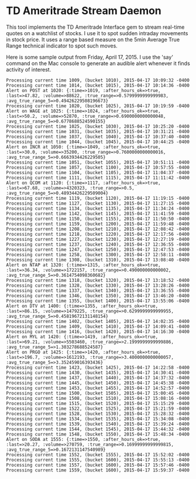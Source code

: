 TD Ameritrade Stream Daemon
===========================

This tool implements the TD Ameritrade Interface gem to stream real-time quotes on a watchlist of stocks.
I use it to spot sudden intraday movements in stock price. It uses a range based measure on the 5min Average True Range 
technical indicator to spot such moves.

Here is some sample output from Friday, April 17, 2015. I use the 'say' command on the Mac console to generate
an audible alert whenever it finds activity of interest.

    Processing current time 1009, (bucket 1010), 2015-04-17 10:09:32 -0400
    Processing current time 1014, (bucket 1015), 2015-04-17 10:14:36 -0400
    Alert on POST at 1020: {:time=>1019, :after_hours_ok=>true, :last=>47.82, :volume=>88622, :true_range=>0.5799999999999983, :avg_true_range_5=>0.49426229508196673}
    Processing current time 1020, (bucket 1025), 2015-04-17 10:19:59 -0400
    Alert on WAGE at 1025: {:time=>1024, :after_hours_ok=>true, :last=>50.2, :volume=>52870, :true_range=>0.6900000000000048, :avg_true_range_5=>0.6778688524590155}
    Processing current time 1025, (bucket 1030), 2015-04-17 10:25:20 -0400
    Processing current time 1031, (bucket 1035), 2015-04-17 10:31:21 -0400
    Processing current time 1037, (bucket 1040), 2015-04-17 10:37:40 -0400
    Processing current time 1044, (bucket 1045), 2015-04-17 10:44:25 -0400
    Alert on INCR at 1050: {:time=>1049, :after_hours_ok=>true, :last=>30.0, :volume=>35200, :true_range=>0.7600000000000016, :avg_true_range_5=>0.6663934426229505}
    Processing current time 1051, (bucket 1055), 2015-04-17 10:51:11 -0400
    Processing current time 1057, (bucket 1100), 2015-04-17 10:57:55 -0400
    Processing current time 1104, (bucket 1105), 2015-04-17 11:04:37 -0400
    Processing current time 1111, (bucket 1115), 2015-04-17 11:11:42 -0400
    Alert on QCOM at 1120: {:time=>1117, :after_hours_ok=>true, :last=>67.68, :volume=>4320323, :true_range=>0.5, :avg_true_range_5=>0.48934426229509004}
    Processing current time 1119, (bucket 1120), 2015-04-17 11:19:15 -0400
    Processing current time 1127, (bucket 1130), 2015-04-17 11:27:15 -0400
    Processing current time 1134, (bucket 1135), 2015-04-17 11:34:24 -0400
    Processing current time 1142, (bucket 1145), 2015-04-17 11:41:59 -0400
    Processing current time 1150, (bucket 1155), 2015-04-17 11:50:50 -0400
    Processing current time 1159, (bucket 1200), 2015-04-17 11:59:48 -0400
    Processing current time 1208, (bucket 1210), 2015-04-17 12:08:42 -0400
    Processing current time 1218, (bucket 1220), 2015-04-17 12:17:56 -0400
    Processing current time 1227, (bucket 1230), 2015-04-17 12:27:19 -0400
    Processing current time 1237, (bucket 1240), 2015-04-17 12:36:55 -0400
    Processing current time 1247, (bucket 1250), 2015-04-17 12:47:53 -0400
    Processing current time 1258, (bucket 1300), 2015-04-17 12:58:11 -0400
    Processing current time 1308, (bucket 1310), 2015-04-17 13:08:40 -0400
    Alert on NTAP at 1320: {:time=>1315, :after_hours_ok=>true, :last=>36.34, :volume=>1722157, :true_range=>0.490000000000002, :avg_true_range_5=>0.3614754098360682}
    Processing current time 1318, (bucket 1320), 2015-04-17 13:18:52 -0400
    Processing current time 1328, (bucket 1330), 2015-04-17 13:28:26 -0400
    Processing current time 1337, (bucket 1340), 2015-04-17 13:36:55 -0400
    Processing current time 1346, (bucket 1350), 2015-04-17 13:46:20 -0400
    Processing current time 1355, (bucket 1400), 2015-04-17 13:55:06 -0400
    Alert on DTV at 1400: {:time=>1355, :after_hours_ok=>true, :last=>86.15, :volume=>1479225, :true_range=>0.6299999999999955, :avg_true_range_5=>0.45819672131148154}
    Processing current time 1402, (bucket 1405), 2015-04-17 14:02:35 -0400
    Processing current time 1409, (bucket 1410), 2015-04-17 14:09:41 -0400
    Processing current time 1416, (bucket 1420), 2015-04-17 14:16:30 -0400
    Alert on MYL at 1420: {:time=>1419, :after_hours_ok=>true, :last=>69.21, :volume=>5503460, :true_range=>2.1999999999999886, :avg_true_range_5=>1.303278688524587}
    Alert on PRGO at 1425: {:time=>1420, :after_hours_ok=>true, :last=>196.7, :volume=>1612193, :true_range=>3.4000000000000057, :avg_true_range_5=>3.352459016393436}
    Processing current time 1423, (bucket 1425), 2015-04-17 14:22:58 -0400
    Processing current time 1430, (bucket 1435), 2015-04-17 14:30:41 -0400
    Processing current time 1437, (bucket 1440), 2015-04-17 14:37:32 -0400
    Processing current time 1445, (bucket 1450), 2015-04-17 14:45:38 -0400
    Processing current time 1453, (bucket 1455), 2015-04-17 14:52:57 -0400
    Processing current time 1500, (bucket 1505), 2015-04-17 15:00:45 -0400
    Processing current time 1508, (bucket 1510), 2015-04-17 15:08:16 -0400
    Processing current time 1515, (bucket 1520), 2015-04-17 15:15:29 -0400
    Processing current time 1522, (bucket 1525), 2015-04-17 15:21:59 -0400
    Processing current time 1528, (bucket 1530), 2015-04-17 15:28:32 -0400
    Processing current time 1534, (bucket 1535), 2015-04-17 15:34:08 -0400
    Processing current time 1539, (bucket 1540), 2015-04-17 15:39:24 -0400
    Processing current time 1544, (bucket 1545), 2015-04-17 15:44:32 -0400
    Processing current time 1548, (bucket 1550), 2015-04-17 15:48:34 -0400
    Alert on SODA at 1555: {:time=>1550, :after_hours_ok=>true, :last=>20.27, :volume=>270759, :true_range=>0.16999999999999815, :avg_true_range_5=>0.1672131147540989}
    Processing current time 1552, (bucket 1555), 2015-04-17 15:52:02 -0400
    Processing current time 1555, (bucket 1600), 2015-04-17 15:55:13 -0400
    Processing current time 1557, (bucket 1600), 2015-04-17 15:57:46 -0400
    Processing current time 1559, (bucket 1600), 2015-04-17 15:59:37 -0400